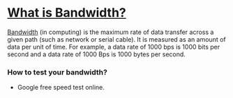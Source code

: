 # [What is Bandwidth?](https://www.youtube.com/watch?v=wIVNGbDG85A)
[Bandwidth](https://en.wikipedia.org/wiki/Bandwidth_(computing)) (in computing) is the maximum rate of data transfer across a given path (such as network or serial cable). It is measured as an amount of data per unit of time. For example, a data rate of 1000 bps is 1000 bits per second and a data rate of 1000 Bps is 1000 bytes per second.
### How to test your bandwidth?
* Google free speed test online.
